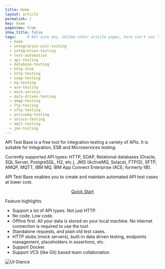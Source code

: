 ```yaml
---
title: Home
layout: article
permalink: /
key: home
pageview: true
show_title: false
tags:     # Not sure why. Unlike other article pages, here can't use 'tags: tag1 tag2, ...', because it will cause 'tags[0]' in _includes/article-info.html not working, hence not rendering the 'keywords' metadata.
  - home
  - integration-unit-testing
  - integration-testing
  - test-automation 
  - api-testing
  - database-testing
  - http-stub
  - http-testing
  - soap-testing
  - mq-testing
  - ace-testing
  - mock-service
  - data-driven-testing
  - amqp-testing
  - ftp-testing
  - sftp-testing
  - activemq-testing
  - solace-testing
  - mqtt-testing
  - jms-testing
---
```

API Test Base is a free tool for integration testing a variety of APIs. It is suitable for Integration, ESB and Microservices testing.

Currently supported API types: HTTP, SOAP, Relational databases (Oracle, SQL Server, PostgreSQL, H2, etc.), JMS (ActiveMQ, Solace), FTP(S), SFTP, AMQP, MQTT, IBM MQ, IBM App Connect Enterprise (ACE; formerly IIB).

API Test Base enables you to create and maintain automated API test cases at lower cost.

<div style="text-align:center"><a class="button button--outline-primary button--pill" href="/docs/en/quick-start">Quick Start</a></div>

Feature highlights
* Support a lot of API types. Not just HTTP.
* No code. Low code.
* Offline first. All your data is stored on your local machine. No internet connection is required to use the tool.
* Standalone requests, and plain old test cases.
* HTTP stubs (mock servers), built-in data driven testing, endpoints management, placeholders in assertions, etc.
* Support Docker.
* Support VCS (like Git) based team collaboration.

![UI Glance](../../screenshots/ui-glance.png)

